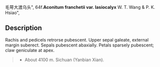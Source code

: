 毛萼大渡乌头",
64f.**Aconitum franchetii var. lasiocalyx** W. T. Wang & P. K. Hsiao",

## Description
Rachis and pedicels retrorse pubescent. Upper sepal galeate, external margin suberect. Sepals pubescent abaxially. Petals sparsely pubescent; claw geniculate at apex.

> * About 4100 m. Sichuan (Yanbian Xian).

